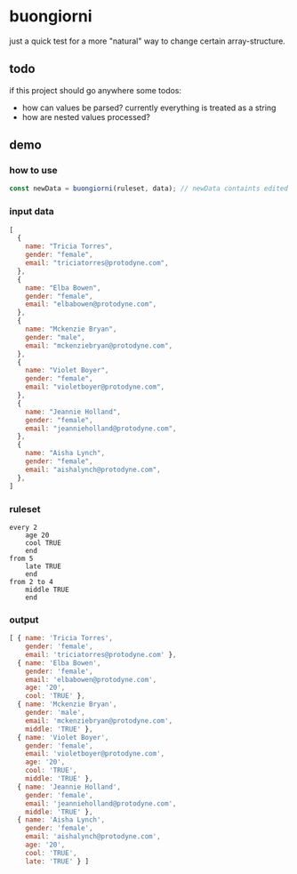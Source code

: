 # buongiorni
just a quick test for a more "natural" way to change certain array-structure.

## todo
if this project should go anywhere some todos:
- how can values be parsed? currently everything is treated as a string
- how are nested values processed?


## demo

### how to use

```javascript
const newData = buongiorni(ruleset, data); // newData containts edited data
```

### input data
```javascript
[
  {
    name: "Tricia Torres",
    gender: "female",
    email: "triciatorres@protodyne.com",
  },
  {
    name: "Elba Bowen",
    gender: "female",
    email: "elbabowen@protodyne.com",
  },
  {
    name: "Mckenzie Bryan",
    gender: "male",
    email: "mckenziebryan@protodyne.com",
  },
  {
    name: "Violet Boyer",
    gender: "female",
    email: "violetboyer@protodyne.com",
  },
  {
    name: "Jeannie Holland",
    gender: "female",
    email: "jeannieholland@protodyne.com",
  },
  {
    name: "Aisha Lynch",
    gender: "female",
    email: "aishalynch@protodyne.com",
  },
]
```
### ruleset
```
every 2
    age 20
    cool TRUE
    end
from 5
    late TRUE
    end
from 2 to 4
    middle TRUE
    end
```

### output
```javascript
[ { name: 'Tricia Torres',
    gender: 'female',
    email: 'triciatorres@protodyne.com' },
  { name: 'Elba Bowen',
    gender: 'female',
    email: 'elbabowen@protodyne.com',
    age: '20',
    cool: 'TRUE' },
  { name: 'Mckenzie Bryan',
    gender: 'male',
    email: 'mckenziebryan@protodyne.com',
    middle: 'TRUE' },
  { name: 'Violet Boyer',
    gender: 'female',
    email: 'violetboyer@protodyne.com',
    age: '20',
    cool: 'TRUE',
    middle: 'TRUE' },
  { name: 'Jeannie Holland',
    gender: 'female',
    email: 'jeannieholland@protodyne.com',
    middle: 'TRUE' },
  { name: 'Aisha Lynch',
    gender: 'female',
    email: 'aishalynch@protodyne.com',
    age: '20',
    cool: 'TRUE',
    late: 'TRUE' } ]
```
